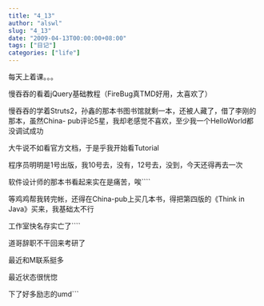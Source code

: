 ```yaml
---
title: "4_13"
author: "alswl"
slug: "4_13"
date: "2009-04-13T00:00:00+08:00"
tags: ["日记"]
categories: ["life"]
---
```


每天上着课。。。

慢吞吞的看着jQuery基础教程（FireBug真TMD好用，太喜欢了）

慢吞吞的学着Struts2，孙鑫的那本书图书馆就剩一本，还被人藏了，借了李刚的那本，虽然China-
pub评论5星，我却老感觉不喜欢，至少我一个HelloWorld都没调试成功

大牛说不如看官方文档，于是乎我开始看Tutorial

程序员明明是1号出版，我10号去，没有，12号去，没到，今天还得再去一次

软件设计师的那本书看起来实在是痛苦，唉````

等鸡鸡帮我转完帐，还得在China-pub上买几本书，得把第四版的《Think in Java》买来，我基础太不行

工作室快名存实亡了````

道哥辞职不干回来考研了

最近和M联系挺多

最近状态很恍惚

下了好多励志的umd```
